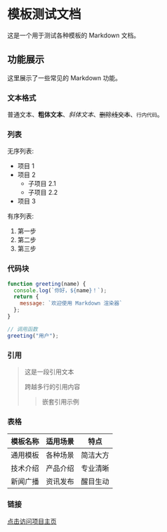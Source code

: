 # 模板测试文档

这是一个用于测试各种模板的 Markdown 文档。

## 功能展示

这里展示了一些常见的 Markdown 功能。

### 文本格式

普通文本、**粗体文本**、*斜体文本*、~~删除线文本~~、`行内代码`。

### 列表

无序列表:
- 项目 1
- 项目 2
  - 子项目 2.1
  - 子项目 2.2
- 项目 3

有序列表:
1. 第一步
2. 第二步
3. 第三步

### 代码块

```javascript
function greeting(name) {
  console.log(`你好，${name}！`);
  return {
    message: `欢迎使用 Markdown 渲染器`
  };
}

// 调用函数
greeting("用户");
```

### 引用

> 这是一段引用文本
> 
> 跨越多行的引用内容
> > 嵌套引用示例

### 表格

| 模板名称 | 适用场景 | 特点 |
|--------|---------|-----|
| 通用模板 | 各种场景 | 简洁大方 |
| 技术介绍 | 产品介绍 | 专业清晰 |
| 新闻广播 | 资讯发布 | 醒目生动 |

### 链接

[点击访问项目主页](https://github.com/yourusername/markdown-renderer)
